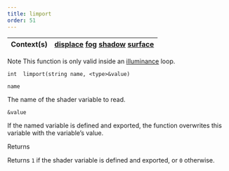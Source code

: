 ```yaml
---
title: limport
order: 51
---
```

| Context(s) | [displace](../contexts/displace.html)  [fog](../contexts/fog.html)  [shadow](../contexts/shadow.html)  [surface](../contexts/surface.html) |
| --- | --- |

Note
This function is only valid inside an [illuminance](/en/houdini-vex/shading-and-rendering/illuminance "Loops through all light sources in the scene, calling the light shader for each light source to set the Cl and L global variables.") loop.

`int  limport(string name, <type>&value)`

`name`

The name of the shader variable to read.

`&value`

If the named variable is defined and exported, the function overwrites this variable with the variable’s value.

Returns

Returns `1` if the shader variable is defined and exported, or `0` otherwise.
